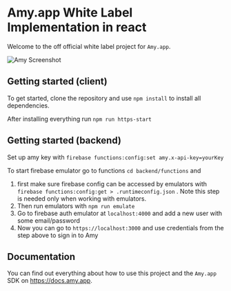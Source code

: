# Amy.app White Label Implementation in react

Welcome to the off official white label project for `Amy.app`.

<img src="images/amyScreen.png?raw=true" alt="Amy Screenshot" style="max-Height:400px"/>

## Getting started (client)

To get started, clone the repository and use `npm install` to install all dependencies.

After installing everything run `npm run https-start`

## Getting started (backend)

Set up amy key with `firebase functions:config:set amy.x-api-key=yourKey`

To start firebase emulator go to functions `cd backend/functions` and 

1. first make sure firebase config can be accessed by emulators with `firebase functions:config:get > .runtimeconfig.json` . Note this step is needed only when working with emulators.
2. Then run emulators with `npm run emulate`
3. Go to firebase auth emulator at `localhost:4000` and add a new user with some email/password
4. Now you can go to `https://localhost:3000` and use credentials from the step above to sign in to Amy

## Documentation

You can find out everything about how to use this project and the `Amy.app` SDK on https://docs.amy.app.
